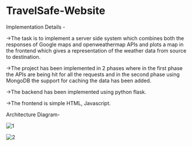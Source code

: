 # TravelSafe-Website
Implementation Details -

->The task is to implement a server side system which combines both the responses of Google maps and openweathermap APIs and plots a map in the frontend which gives a representation of the weather data from source to destination.

->The project has been implemented in 2 phases where in the first phase the APIs are being hit for all the requests and in the second phase using MongoDB the support for caching the data has been added.

->The backend has been implemented using python flask.

->The frontend is simple HTML, Javascript.

Architecture Diagram-


![1](https://github.com/Manojnagam/TravelSafe-Website/assets/77600103/92063289-2e94-435e-bd23-aa593f4058a2)


![2](https://github.com/Manojnagam/TravelSafe-Website/assets/77600103/2f898c97-7875-4f2b-9c79-7ab35c9038fa)
